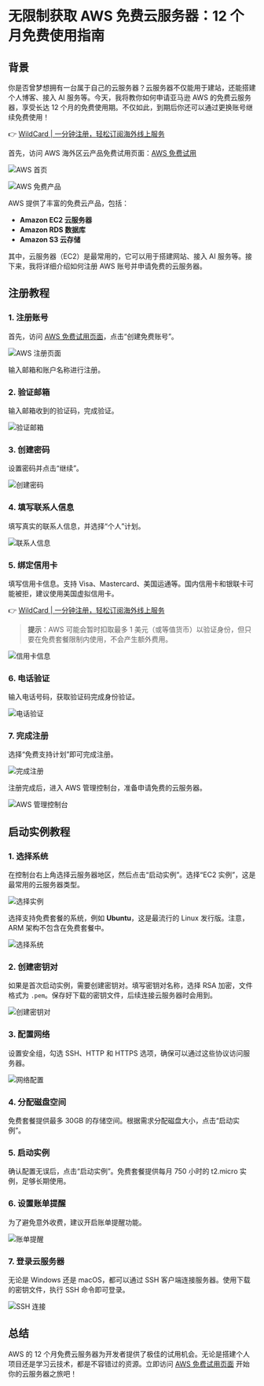 # 无限制获取 AWS 免费云服务器：12 个月免费使用指南

## 背景

你是否曾梦想拥有一台属于自己的云服务器？云服务器不仅能用于建站，还能搭建个人博客、接入 AI 服务等。今天，我将教你如何申请亚马逊 AWS 的免费云服务器，享受长达 12 个月的免费使用期。不仅如此，到期后你还可以通过更换账号继续免费使用！

👉 [WildCard | 一分钟注册，轻松订阅海外线上服务](https://bbtdd.com/WildCard)

首先，访问 AWS 海外区云产品免费试用页面：[AWS 免费试用](https://aws.amazon.com/cn/free)

![AWS 首页](https://bbtdd.com/img/15955719.webp)

![AWS 免费产品](https://bbtdd.com/img/6410078283395394.webp)

AWS 提供了丰富的免费云产品，包括：

- **Amazon EC2 云服务器**
- **Amazon RDS 数据库**
- **Amazon S3 云存储**

其中，云服务器（EC2）是最常用的，它可以用于搭建网站、接入 AI 服务等。接下来，我将详细介绍如何注册 AWS 账号并申请免费的云服务器。

## 注册教程

### 1. 注册账号

首先，访问 [AWS 免费试用页面](https://aws.amazon.com/cn/free)，点击“创建免费账号”。

![AWS 注册页面](https://bbtdd.com/img/74124374382.webp)

输入邮箱和账户名称进行注册。

### 2. 验证邮箱

输入邮箱收到的验证码，完成验证。

![验证邮箱](https://bbtdd.com/img/7453403414.webp)

### 3. 创建密码

设置密码并点击“继续”。

![创建密码](https://bbtdd.com/img/89396154372593.webp)

### 4. 填写联系人信息

填写真实的联系人信息，并选择“个人”计划。

![联系人信息](https://bbtdd.com/img/4341176582479518.webp)

### 5. 绑定信用卡

填写信用卡信息。支持 Visa、Mastercard、美国运通等。国内信用卡和银联卡可能被拒，建议使用美国虚拟信用卡。

👉 [WildCard | 一分钟注册，轻松订阅海外线上服务](https://bbtdd.com/WildCard)

> **提示**：AWS 可能会暂时扣取最多 1 美元（或等值货币）以验证身份，但只要在免费套餐限制内使用，不会产生额外费用。

![信用卡信息](https://bbtdd.com/img/70227926832.webp)

### 6. 电话验证

输入电话号码，获取验证码完成身份验证。

![电话验证](https://bbtdd.com/img/879158958.webp)

### 7. 完成注册

选择“免费支持计划”即可完成注册。

![完成注册](https://bbtdd.com/img/6285615186.webp)

注册完成后，进入 AWS 管理控制台，准备申请免费的云服务器。

![AWS 管理控制台](https://bbtdd.com/img/4728218193767.webp)

## 启动实例教程

### 1. 选择系统

在控制台右上角选择云服务器地区，然后点击“启动实例”。选择“EC2 实例”，这是最常用的云服务器类型。

![选择实例](https://bbtdd.com/img/78108743579.webp)

选择支持免费套餐的系统，例如 **Ubuntu**，这是最流行的 Linux 发行版。注意，ARM 架构不包含在免费套餐中。

![选择系统](https://bbtdd.com/img/234635225.webp)

### 2. 创建密钥对

如果是首次启动实例，需要创建密钥对。填写密钥对名称，选择 RSA 加密，文件格式为 `.pem`。保存好下载的密钥文件，后续连接云服务器时会用到。

![创建密钥对](https://bbtdd.com/img/119828396.webp)

### 3. 配置网络

设置安全组，勾选 SSH、HTTP 和 HTTPS 选项，确保可以通过这些协议访问服务器。

![网络配置](https://bbtdd.com/img/358387975475.webp)

### 4. 分配磁盘空间

免费套餐提供最多 30GB 的存储空间。根据需求分配磁盘大小，点击“启动实例”。

### 5. 启动实例

确认配置无误后，点击“启动实例”。免费套餐提供每月 750 小时的 t2.micro 实例，足够长期使用。

### 6. 设置账单提醒

为了避免意外收费，建议开启账单提醒功能。

![账单提醒](https://bbtdd.com/img/955089622.webp)

### 7. 登录云服务器

无论是 Windows 还是 macOS，都可以通过 SSH 客户端连接服务器。使用下载的密钥文件，执行 SSH 命令即可登录。

![SSH 连接](https://bbtdd.com/img/828623351013501.webp)

## 总结

AWS 的 12 个月免费云服务器为开发者提供了极佳的试用机会。无论是搭建个人项目还是学习云技术，都是不容错过的资源。立即访问 [AWS 免费试用页面](https://aws.amazon.com/cn/free) 开始你的云服务器之旅吧！